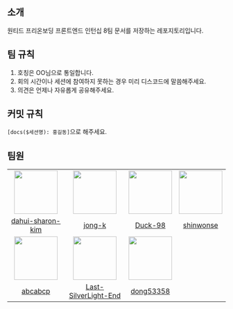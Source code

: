 ## 소개
원티드 프리온보딩 프론트엔드 인턴십 8팀 문서를 저장하는 레포지토리입니다.

## 팀 규칙
1. 호칭은 OO님으로 통일합니다.
2. 회의 시간이나 세션에 참여하지 못하는 경우 미리 디스코드에 말씀해주세요.
3. 의견은 언제나 자유롭게 공유해주세요.

## 커밋 규칙
`[docs($세션명): 홍길동]`으로 해주세요.

## 팀원
<table>
  <tr>
    <td align="center">
      <img src="https://user-images.githubusercontent.com/62709718/208676194-c22dc8af-6f06-4614-b467-6fa1dcd39e9b.png" width="100px;" alt=""/>
    </td>
    <td align="center">
      <img src="https://user-images.githubusercontent.com/62709718/208676156-350f5e57-7568-497a-ba32-cf7f849ef688.png" width="100px;" alt=""/>
    </td>
    <td align="center">
      <img src="https://user-images.githubusercontent.com/62709718/208676069-16f11acd-8447-4d72-ab0b-f6e074373dea.png" width="100px;" alt=""/>
    </td>    
    <td align="center">
      <img src="https://user-images.githubusercontent.com/62709718/208676001-b838be17-a6da-4954-8382-7b537a359f2a.png" width="100px;" alt=""/>
    </td>
  </tr>
  <tr>    
    <td align="center">
      <a href="https://github.com/dahui-sharon-kim">
        <div>dahui-sharon-kim</div>
      </a>
    </td>
    <td align="center">
      <a href="https://github.com/jong-k">
        <div>jong-k</div>
      </a>
    </td>
    <td align="center">
      <a href="https://github.com/Duck-98">
        <div>Duck-98</div>
      </a>
    </td>    
    <td align="center">
      <a href="https://github.com/shinwonse">
        <div>shinwonse</div>
      </a>
    </td>
  </tr>
  <tr>
    <td align="center">
      <img src="https://user-images.githubusercontent.com/62709718/208675953-3dbf10de-ed57-4b9a-9a5a-903dd5b8e708.png" width="100px;" alt=""/>
    </td>
    <td align="center">
      <img src="https://user-images.githubusercontent.com/62709718/208675855-9b8dad0e-9314-43e5-8fb7-9da23ba465bd.png" width="100px;" alt=""/>
    </td>
    <td align="center">
      <img src="https://user-images.githubusercontent.com/62709718/208675588-1fc2c6ec-0a10-4496-b7de-39cfbfa5e7ab.png" width="100px;" alt=""/>
    </td>
  </tr>
  <tr>    
    <td align="center">
      <a href="https://github.com/abcabcp">
        <div>abcabcp</div>
      </a>
    </td>
    <td align="center">
      <a href="https://github.com/Last-SilverLight-End">
        <div>Last-SilverLight-End</div>
      </a>
    </td>
    <td align="center">
      <a href="https://github.com/dong53358">
        <div>dong53358</div>
      </a>
    </td>
  </tr>
</table>
